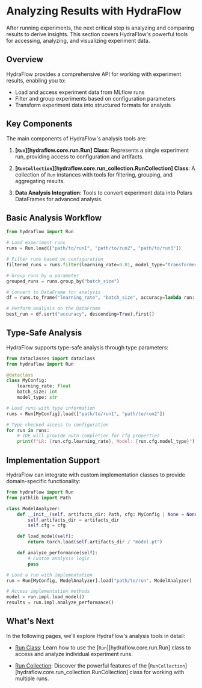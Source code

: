 # Analyzing Results with HydraFlow

After running experiments, the next critical step is analyzing and
comparing results to derive insights. This section covers HydraFlow's
powerful tools for accessing, analyzing, and visualizing experiment data.

## Overview

HydraFlow provides a comprehensive API for working with experiment results,
enabling you to:

- Load and access experiment data from MLflow runs
- Filter and group experiments based on configuration parameters
- Transform experiment data into structured formats for analysis

## Key Components

The main components of HydraFlow's analysis tools are:

1. **[`Run`][hydraflow.core.run.Run] Class**: Represents a single experiment
   run, providing access to configuration and artifacts.

2. **[`RunCollection`][hydraflow.core.run_collection.RunCollection] Class**:
   A collection of `Run` instances with tools for filtering, grouping, and
   aggregating results.

3. **Data Analysis Integration**: Tools to convert experiment data into
   Polars DataFrames for advanced analysis.

## Basic Analysis Workflow

```python
from hydraflow import Run

# Load experiment runs
runs = Run.load(["path/to/run1", "path/to/run2", "path/to/run3"])

# Filter runs based on configuration
filtered_runs = runs.filter(learning_rate=0.01, model_type="transformer")

# Group runs by a parameter
grouped_runs = runs.group_by("batch_size")

# Convert to DataFrame for analysis
df = runs.to_frame("learning_rate", "batch_size", accuracy=lambda run: run.get("accuracy"))

# Perform analysis on the DataFrame
best_run = df.sort("accuracy", descending=True).first()
```

## Type-Safe Analysis

HydraFlow supports type-safe analysis through type parameters:

```python
from dataclasses import dataclass
from hydraflow import Run

@dataclass
class MyConfig:
    learning_rate: float
    batch_size: int
    model_type: str

# Load runs with type information
runs = Run[MyConfig].load(["path/to/run1", "path/to/run2"])

# Type-checked access to configuration
for run in runs:
    # IDE will provide auto-completion for cfg properties
    print(f"LR: {run.cfg.learning_rate}, Model: {run.cfg.model_type}")
```

## Implementation Support

HydraFlow can integrate with custom implementation classes to provide domain-specific
functionality:

```python
from hydraflow import Run
from pathlib import Path

class ModelAnalyzer:
    def __init__(self, artifacts_dir: Path, cfg: MyConfig | None = None):
        self.artifacts_dir = artifacts_dir
        self.cfg = cfg

    def load_model(self):
        return torch.load(self.artifacts_dir / "model.pt")

    def analyze_performance(self):
        # Custom analysis logic
        pass

# Load a run with implementation
run = Run[MyConfig, ModelAnalyzer].load("path/to/run", ModelAnalyzer)

# Access implementation methods
model = run.impl.load_model()
results = run.impl.analyze_performance()
```

## What's Next

In the following pages, we'll explore HydraFlow's analysis tools in detail:

- [Run Class](run-class.md): Learn how to use the [`Run`][hydraflow.core.run.Run]
  class to access and analyze individual experiment runs.

- [Run Collection](run-collection.md): Discover the powerful features of the
  [`RunCollection`][hydraflow.core.run_collection.RunCollection] class for
  working with multiple runs.